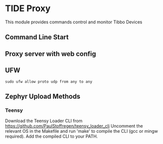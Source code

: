 
# TIDE Proxy

This module provides commands control and monitor Tibbo Devices

## Command Line Start


## Proxy server with web config



## UFW
```
sudo ufw allow proto udp from any to any
```

## Zephyr Upload Methods

### Teensy

Download the Teensy Loader CLI from https://github.com/PaulStoffregen/teensy_loader_cli
Uncomment the relevant OS in the Makefile and run 'make' to compile the CLI (gcc or mingw required).
Add the compiled CLI to your PATH.


